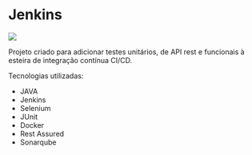 # Jenkins

<img src="https://www.google.com.br/search?q=jenkins&sxsrf=ALeKk01n02sIyoGOUGBu09gVwAUVVHppHw:1613247151447&tbm=isch&source=iu&ictx=1&fir=ttynVv_XjOBjvM%252Cw4Qq451zbOcZ8M%252C%252Fm%252F0g9x0gr&vet=1&usg=AI4_-kQXiQEIXO-eoQXCZwyrTbziaCRVug&sa=X&ved=2ahUKEwie55X71efuAhVyJrkGHQE5CtgQ_B16BAgnEAE#imgrc=ttynVv_XjOBjvM&imgdii=h4_6VsLZN_iJ-M">

Projeto criado para adicionar testes unitários, de API rest e funcionais à esteira de integração contínua CI/CD.

Tecnologias utilizadas:

* JAVA
* Jenkins
* Selenium
* JUnit
* Docker
* Rest Assured 
* Sonarqube
 

